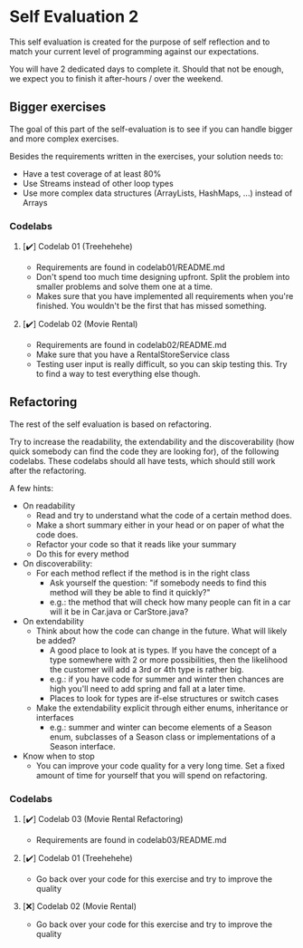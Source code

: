 # Self Evaluation 2

This self evaluation is created for the purpose of self reflection and to match your current level
of programming against our expectations.

You will have 2 dedicated days to complete it.
Should that not be enough, we expect you to finish it after-hours / over the weekend.

## Bigger exercises

The goal of this part of the self-evaluation is to see if you can handle bigger and more complex exercises.

Besides the requirements written in the exercises, your solution needs to:

* Have a test coverage of at least 80%
* Use Streams instead of other loop types
* Use more complex data structures (ArrayLists, HashMaps, ...) instead of Arrays

### Codelabs

1. [:heavy_check_mark:] Codelab 01 (Treehehehe)
    * Requirements are found in codelab01/README.md
    * Don't spend too much time designing upfront. Split the problem into smaller problems and solve them one at a time.
    * Makes sure that you have implemented all requirements when you're finished. You wouldn't be the first that has
      missed something.

1. [:heavy_check_mark:] Codelab 02 (Movie Rental)
    * Requirements are found in codelab02/README.md
    * Make sure that you have a RentalStoreService class
    * Testing user input is really difficult, so you can skip testing this. Try to find a way to test everything else
      though.

## Refactoring

The rest of the self evaluation is based on refactoring.

Try to increase the readability, the extendability and the discoverability (how quick somebody can find the code they
are looking for),
of the following codelabs.
These codelabs should all have tests, which should still work after the refactoring.

A few hints:

- On readability
    - Read and try to understand what the code of a certain method does.
    - Make a short summary either in your head or on paper of what the code does.
    - Refactor your code so that it reads like your summary
    - Do this for every method
- On discoverability:
    - For each method reflect if the method is in the right class
        - Ask yourself the question: "if somebody needs to find this method will they be able to find it quickly?"
        - e.g.: the method that will check how many people can fit in a car will it be in Car.java or CarStore.java?
- On extendability
    - Think about how the code can change in the future. What will likely be added?
        - A good place to look at is types. If you have the concept of a type somewhere with 2 or more possibilities,
          then the likelihood the customer will add a 3rd or 4th type is rather big.
        - e.g.: if you have code for summer and winter then chances are high you'll need to add spring and fall at a
          later time.
        - Places to look for types are if-else structures or switch cases
    - Make the extendability explicit through either enums, inheritance or interfaces
        - e.g.: summer and winter can become elements of a Season enum, subclasses of a Season class or implementations
          of a Season interface.
- Know when to stop
    - You can improve your code quality for a very long time. Set a fixed amount of time for yourself that you will
      spend on refactoring.

### Codelabs

1. [:heavy_check_mark:] Codelab 03 (Movie Rental Refactoring)
    * Requirements are found in codelab03/README.md

1. [:heavy_check_mark:] Codelab 01 (Treehehehe)
    * Go back over your code for this exercise and try to improve the quality

1. [:x:] Codelab 02 (Movie Rental)
    * Go back over your code for this exercise and try to improve the quality
